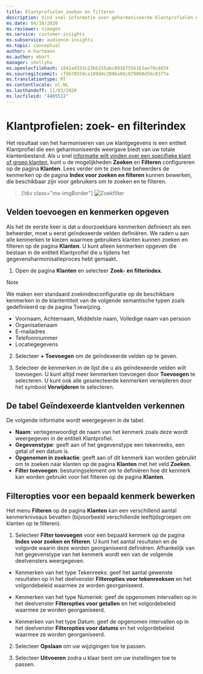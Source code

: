 ```yaml
---
title: Klantprofielen zoeken en filteren
description: Vind snel informatie over geharmoniseerde klantprofielen en filter op opgegeven kenmerken.
ms.date: 04/16/2020
ms.reviewer: nimagen
ms.service: customer-insights
ms.subservice: audience-insights
ms.topic: conceptual
author: m-hartmann
ms.author: mhart
manager: shellyha
ms.openlocfilehash: 1842ad333c23bb155abc89167556163ae79cdd34
ms.sourcegitcommit: cf9b78559ca189d4c2086a66c879098d56c0377a
ms.translationtype: HT
ms.contentlocale: nl-NL
ms.lasthandoff: 11/03/2020
ms.locfileid: "4405512"
---
```

# <a name="customer-profiles-search--filter-index"></a>Klantprofielen: zoek- en filterindex

Het resultaat van het harmoniseren van uw klantgegevens is een entiteit Klantprofiel die een geharmoniseerde weergave biedt van uw totale klantenbestand. Als u snel [informatie wilt vinden over een specifieke klant of groep klanten](customer-profiles.md), kunt u de mogelijkheden **Zoeken** en **Filteren** configureren op de pagina **Klanten**. Lees verder om te zien hoe beheerders de kenmerken op de pagina **Index voor zoeken en filteren** kunnen bewerken, die beschikbaar zijn voor gebruikers om te zoeken en te filteren.

> [!div class="mx-imgBorder"]
> ![Zoekfilter](media/search-filter.png "Zoekfilter")

## <a name="add-fields-and-specify-attributes"></a>Velden toevoegen en kenmerken opgeven

Als het de eerste keer is dat u doorzoekbare kenmerken definieert als een beheerder, moet u eerst geïndexeerde velden definiëren. We raden u aan alle kenmerken te kiezen waarmee gebruikers klanten kunnen zoeken en filteren op de pagina **Klanten**. U kunt alleen kenmerken opgeven die bestaan in de entiteit Klantprofiel die u tijdens het gegevensharmonisatieproces hebt gemaakt.

1. Open de pagina **Klanten** en selecteer **Zoek- en filterindex**.

> [!NOTE]
> We maken een standaard zoekindexconfiguratie op de beschikbare kenmerken in de klantentiteit van de volgende semantische typen zoals gedefinieerd op de pagina Toewijzing.
> - Voornaam, Achternaam, Middelste naam, Volledige naam van persoon
> - Organisatienaam
> - E-mailadres
> - Telefoonnummer
> - Locatiegegevens

2. Selecteer **+ Toevoegen** om de geïndexeerde velden op te geven.

3. Selecteer de kenmerken in de lijst die u als geïndexeerde velden wilt toevoegen. U kunt altijd meer kenmerken toevoegen door **Toevoegen** te selecteren. U kunt ook alle geselecteerde kenmerken verwijderen door het symbool **Verwijderen** te selecteren.

## <a name="explore-the-indexed-customer-fields-table"></a>De tabel Geïndexeerde klantvelden verkennen

De volgende informatie wordt weergegeven in de tabel.

- **Naam**: vertegenwoordigt de naam van het kenmerk zoals deze wordt weergegeven in de entiteit Klantprofiel.
- **Gegevenstype**: geeft aan of het gegevenstype een tekenreeks, een getal of een datum is.
- **Opgenomen in zoekactie**: geeft aan of dit kenmerk kan worden gebruikt om te zoeken naar klanten op de pagina **Klanten** met het veld **Zoeken**.
- **Filter toevoegen**: besturingselement om te definiëren hoe dit kenmerk kan worden gebruikt voor het filteren op de pagina **Klanten**.

## <a name="editing-filtering-options-for-a-given-attribute"></a>Filteropties voor een bepaald kenmerk bewerken

Het menu **Filteren** op de pagina **Klanten** kan een verschillend aantal kenmerkniveaus bevatten (bijvoorbeeld verschillende leeftijdsgroepen om klanten op te filteren).

1. Selecteer **Filter toevoegen** voor een bepaald kenmerk op de pagina **Index voor zoeken en filteren**. U kunt het aantal resultaten en de volgorde waarin deze worden georganiseerd definiëren. Afhankelijk van het gegevenstype van het kenmerk wordt een van de volgende deelvensters weergegeven.

- Kenmerken van het type Tekenreeks: geef het aantal gewenste resultaten op in het deelvenster **Filteropties voor tekenreeksen** en het volgordebeleid waarmee ze worden georganiseerd.

- Kenmerken van het type Numeriek: geef de opgenomen intervallen op in het deelvenster **Filteropties voor getallen** en het volgordebeleid waarmee ze worden georganiseerd.

- Kenmerken van het type Datum: geef de opgenomen intervallen op in het deelvenster **Filteropties voor datums** en het volgordebeleid waarmee ze worden georganiseerd.

2. Selecteer **Opslaan** om uw wijzigingen toe te passen.

3. Selecteer **Uitvoeren** zodra u klaar bent om uw instellingen toe te passen.
